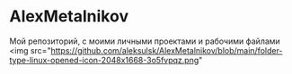 # AlexMetalnikov
Мой репозиторий, с моими личными проектами и рабочими файлами
<img src="https://github.com/aleksulsk/AlexMetalnikov/blob/main/folder-type-linux-opened-icon-2048x1668-3o5fvpqz.png"
